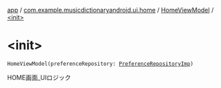 [app](../../index.md) / [com.example.musicdictionaryandroid.ui.home](../index.md) / [HomeViewModel](index.md) / [&lt;init&gt;](./-init-.md)

# &lt;init&gt;

`HomeViewModel(preferenceRepository: `[`PreferenceRepositoryImp`](../../com.example.musicdictionaryandroid.model.repository/-preference-repository-imp/index.md)`)`

HOME画面_UIロジック

